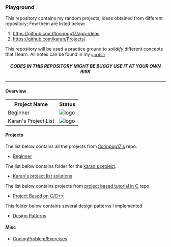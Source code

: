 ### Playground

This repository contains my random projects, ideas obtained from different repository; Few them are listed below:
1. https://github.com/florinpop17/app-ideas
2. https://github.com/karan/Projects/

This repository will be used a practice ground to *solidify* different concepts that I learn. All notes can be found in my [`garden`](https://github.com/kana800/garden)

<h5 align="center">CODES IN THIS REPOSITORY MIGHT BE BUGGY USE IT AT YOUR OWN RISK</h5>

---

#### Overview

<table align="center">
  <tr>
    <th>Project Name</th>
    <th>Status</th>
  </tr>
  <tr>
    <td>Beginner</td>
    <td> 
      <img src="https://img.shields.io/badge/-completed-success" alt="logo"> 
    </td>
  </tr>
  <tr>
    <td>Karan's Project List</td>
    <td> 
      <img src="https://img.shields.io/badge/-completed-success" alt="logo"> 
    </td>
  </tr>
</table> 

#### Projects 

The list below contains all the projects from [florinpop17's](https://github.com/florinpop17/app-ideas) repo.

- [Beginner](1-Beginner)

The list below contains folder for the [karan's project](https://github.com/karan/Projects/).

- [Karan's project list solutions](karanprojects)

The list below contains projects from [project based tutorial in C](https://github.com/rby90/Project-Based-Tutorials-in-C) repo.

- [Project Based on C/C++](projectC)

This folder below contains several design patterns I implemented

- [Design Patterns](designpatterns)

#### Misc

- [CodingProblem/Exercises](codingproblem)
